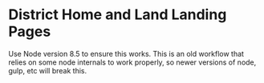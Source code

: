 # District Home and Land Landing Pages

Use Node version 8.5 to ensure this works. This is an old workflow that relies on some node internals to work properly, so newer versions of node, gulp, etc will break this.
